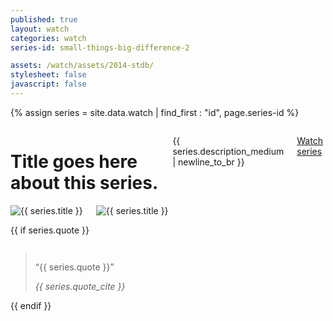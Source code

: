 ```yaml
---
published: true
layout: watch
categories: watch
series-id: small-things-big-difference-2

assets: /watch/assets/2014-stdb/
stylesheet: false
javascript: false
---
```


{% assign series = site.data.watch | find_first : "id", page.series-id %}

<div class="page-section section-first">
  <div class="row">
    <div class="medium-6 large-4 columns">
      <h1 class="text-red">Title goes here about this series.</h1>
      <p>{{ series.description_medium | newline_to_br }}</p>
      <p><a href="#messages" class="action">Watch series <i class="icon icon-arrow-down-2"></i></a></p>
    </div>
    <div class="medium-6 large-4 columns">
      <img class="padded" data-interchange="[{{ series.image_medium }}, (default)], [{{ series.image_large }}, (medium)]" alt="{{ series.title }}" />
        <noscript><img class="padded" src="{{ series.image_small }}" alt="{{ series.title }}" /></noscript>
    </div>
  </div>

  {{ if series.quote }}
    <div class="row padded">
      <div class="medium-12 columns">
        <blockquote class="quote-large">
          <p>“{{ series.quote }}”</p>
          <cite>{{ series.quote_cite }}</cite>
        </blockquote>
      </div>
    </div>
    {{ endif }}
</div>